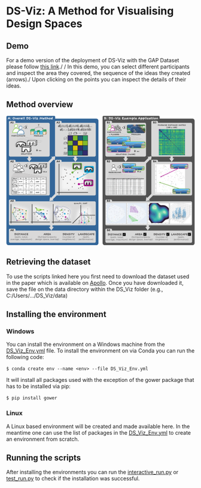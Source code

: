 # DS-Viz: A Method for Visualising Design Spaces

## Demo
For a demo version of the deployment of DS-Viz with the GAP Dataset please follow [this link](https://ds-viz-2f318a02ee60.herokuapp.com/)./
/
In this demo, you can select different participants and inspect the area they covered, the sequence of the ideas they created (arrows)./
Upon clicking on the points you can inspect the details of their ideas. 

## Method overview
![DS_Viz](https://github.com/epz0/DS_Viz/blob/main/data/images/DS_Viz.png)

## Retrieving the dataset
To use the scripts linked here you first need to download the dataset used in the paper which is available on [Apollo](https://doi.org/10.17863/CAM.104076). 
Once you have downloaded it, save the file on the data directory within the DS_Viz folder (e.g., C:/Users/.../DS_Viz/data)

## Installing the environment
### Windows
You can install the environment on a Windows machine from the [DS_Viz_Env.yml](https://github.com/epz0/DS_Viz/blob/main/env/DS_Viz_Env.yml) file. To install the environment on via Conda you can run the following code:

```
$ conda create env --name <env> --file DS_Viz_Env.yml
```

It will install all packages used with the exception of the gower package that has to be installed via pip:
```
$ pip install gower
```
### Linux
A Linux based environment will be created and made available here. In the meantime one can use the list of packages in the [DS_Viz_Env.yml](https://github.com/epz0/DS_Viz/blob/main/env/DS_Viz_Env.yml) to create an environment from scratch. 

## Running the scripts
After installing the environments you can run the [interactive_run.py](https://github.com/epz0/DS_Viz/blob/main/scripts/interactive_run.py) or [test_run.py](https://github.com/epz0/DS_Viz/blob/main/scripts/test_run.py) to check if the installation was successful.
